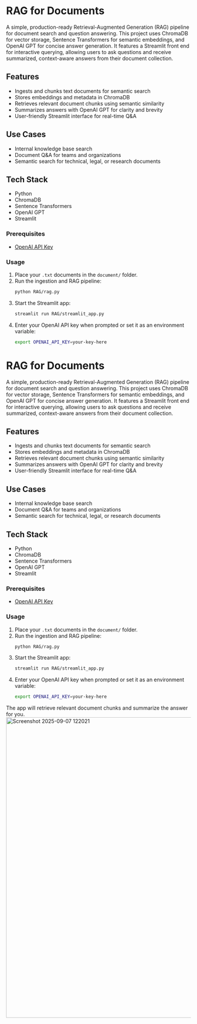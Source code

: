 # RAG for Documents

A simple, production-ready Retrieval-Augmented Generation (RAG) pipeline for document search and question answering. This project uses ChromaDB for vector storage, Sentence Transformers for semantic embeddings, and OpenAI GPT for concise answer generation. It features a Streamlit front end for interactive querying, allowing users to ask questions and receive summarized, context-aware answers from their document collection.

## Features
- Ingests and chunks text documents for semantic search
- Stores embeddings and metadata in ChromaDB
- Retrieves relevant document chunks using semantic similarity
- Summarizes answers with OpenAI GPT for clarity and brevity
- User-friendly Streamlit interface for real-time Q&A

## Use Cases
- Internal knowledge base search
- Document Q&A for teams and organizations
- Semantic search for technical, legal, or research documents

## Tech Stack
- Python
- ChromaDB
- Sentence Transformers
- OpenAI GPT
- Streamlit

### Prerequisites

- [OpenAI API Key](https://platform.openai.com/account/api-keys)

### Usage
1. Place your `.txt` documents in the `document/` folder.
2. Run the ingestion and RAG pipeline:
    ```bash
    python RAG/rag.py
    ```
3. Start the Streamlit app:
    ```bash
    streamlit run RAG/streamlit_app.py
    ```
4. Enter your OpenAI API key when prompted or set it as an environment variable:
    ```bash
    export OPENAI_API_KEY=your-key-here

# RAG for Documents

A simple, production-ready Retrieval-Augmented Generation (RAG) pipeline for document search and question answering. This project uses ChromaDB for vector storage, Sentence Transformers for semantic embeddings, and OpenAI GPT for concise answer generation. It features a Streamlit front end for interactive querying, allowing users to ask questions and receive summarized, context-aware answers from their document collection.

## Features
- Ingests and chunks text documents for semantic search
- Stores embeddings and metadata in ChromaDB
- Retrieves relevant document chunks using semantic similarity
- Summarizes answers with OpenAI GPT for clarity and brevity
- User-friendly Streamlit interface for real-time Q&A

## Use Cases
- Internal knowledge base search
- Document Q&A for teams and organizations
- Semantic search for technical, legal, or research documents

## Tech Stack
- Python
- ChromaDB
- Sentence Transformers
- OpenAI GPT
- Streamlit

### Prerequisites

- [OpenAI API Key](https://platform.openai.com/account/api-keys)

### Usage
1. Place your `.txt` documents in the `document/` folder.
2. Run the ingestion and RAG pipeline:
    ```bash
    python RAG/rag.py
    ```
3. Start the Streamlit app:
    ```bash
    streamlit run RAG/streamlit_app.py
    ```
4. Enter your OpenAI API key when prompted or set it as an environment variable:
    ```bash
    export OPENAI_API_KEY=your-key-here
The app will retrieve relevant document chunks and summarize the answer for you.
<img width="863" height="818" alt="Screenshot 2025-09-07 122021" src="https://github.com/user-attachments/assets/c21aeb10-4b5f-4da0-a61b-707429deb23c" />


